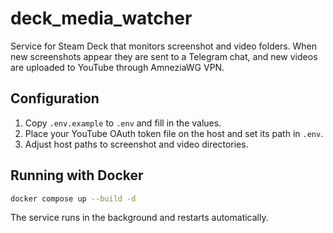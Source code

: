 # deck_media_watcher

Service for Steam Deck that monitors screenshot and video folders. When new screenshots appear they are sent to a Telegram chat, and new videos are uploaded to YouTube through AmneziaWG VPN.

## Configuration

1. Copy `.env.example` to `.env` and fill in the values.
2. Place your YouTube OAuth token file on the host and set its path in `.env`.
3. Adjust host paths to screenshot and video directories.

## Running with Docker

```bash
docker compose up --build -d
```
The service runs in the background and restarts automatically.
